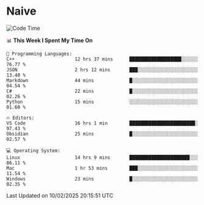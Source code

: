 # Naive
<!-- ## 日拱一卒，功不唐捐 -->
<!-- [![GitHub Streak](https://streak-stats.demolab.com/?user=XiaoXKKK)](https://git.io/streak-stats) -->
<!--START_SECTION:waka-->
![Code Time](http://img.shields.io/badge/Code%20Time-249%20hrs%2023%20mins-blue)

📊 **This Week I Spent My Time On** 

```text
💬 Programming Languages: 
C++                      12 hrs 37 mins      ███████████████████░░░░░░   76.77 % 
JSON                     2 hrs 12 mins       ███░░░░░░░░░░░░░░░░░░░░░░   13.40 % 
Markdown                 44 mins             █░░░░░░░░░░░░░░░░░░░░░░░░   04.54 % 
C#                       22 mins             █░░░░░░░░░░░░░░░░░░░░░░░░   02.26 % 
Python                   15 mins             ░░░░░░░░░░░░░░░░░░░░░░░░░   01.60 % 

🔥 Editors: 
VS Code                  16 hrs 1 min        ████████████████████████░   97.43 % 
Obsidian                 25 mins             █░░░░░░░░░░░░░░░░░░░░░░░░   02.57 % 

💻 Operating System: 
Linux                    14 hrs 9 mins       ██████████████████████░░░   86.11 % 
Mac                      1 hr 53 mins        ███░░░░░░░░░░░░░░░░░░░░░░   11.54 % 
Windows                  23 mins             █░░░░░░░░░░░░░░░░░░░░░░░░   02.35 % 
```


 Last Updated on 10/02/2025 20:15:51 UTC
<!--END_SECTION:waka-->
